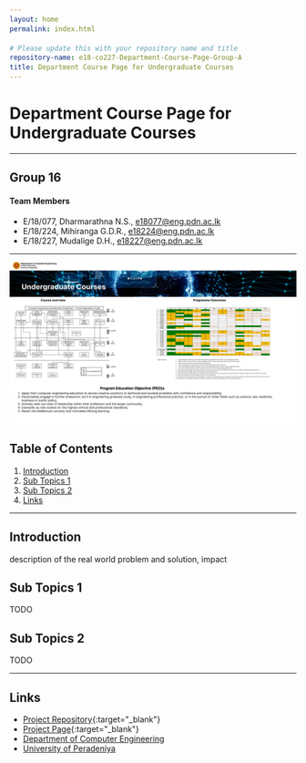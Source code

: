 ```yaml
---
layout: home
permalink: index.html

# Please update this with your repository name and title
repository-name: e18-co227-Department-Course-Page-Group-A
title: Department Course Page for Undergraduate Courses
---
```


[comment]: # "This is the standard layout for the project, but you can clean this and use your own template"

# Department Course Page for Undergraduate Courses

---

## Group 16 
#### Team Members
-  E/18/077, Dharmarathna N.S., [e18077@eng.pdn.ac.lk](mailto:e18077@eng.pdn.ac.lk)
-  E/18/224, Mihiranga G.D.R., [e18224@eng.pdn.ac.lk](mailto:e18224@eng.pdn.ac.lk)
-  E/18/227, Mudalige D.H., [e18227@eng.pdn.ac.lk](mailto:e18227@eng.pdn.ac.lk)

---

![First Page](./images/first_page.jpeg)


## Table of Contents
1. [Introduction](#introduction)
2. [Sub Topics 1](#sub-topics-1)
3. [Sub Topics 2](#sub-topics-2)
4. [Links](#links)

---

## Introduction

 description of the real world problem and solution, impact

## Sub Topics 1

TODO

## Sub Topics 2

TODO

---

## Links

- [Project Repository](https://github.com/cepdnaclk/{{page.repository-name}}){:target="_blank"}
- [Project Page](https://cepdnaclk.github.io/{{page.repository-name}}){:target="_blank"}
- [Department of Computer Engineering](http://www.ce.pdn.ac.lk/)
- [University of Peradeniya](https://eng.pdn.ac.lk/)


[//]: # (Please refer this to learn more about Markdown syntax)
[//]: # (https://github.com/adam-p/markdown-here/wiki/Markdown-Cheatsheet)

